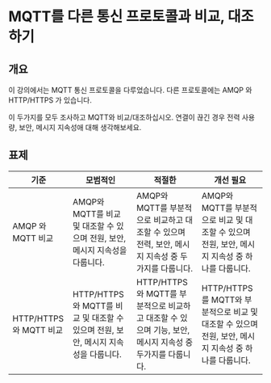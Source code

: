 # MQTT를 다른 통신 프로토콜과 비교, 대조하기

## 개요

이 강의에서는 MQTT 통신 프로토콜을 다루었습니다. 다른 프로토콜에는 AMQP 와 HTTP/HTTPS 가 있습니다.

이 두가지를 모두 조사하고 MQTT와 비교/대조하십시오. 연결이 끊긴 경우 전력 사용량, 보안, 메시지 지속성애 대해 생각해보세요.

## 표제

| 기준                    | 모범적인                                                                             | 적절한                                                                                                   | 개선 필요                                                                                               |
| ----------------------- | ------------------------------------------------------------------------------------ | -------------------------------------------------------------------------------------------------------- | ------------------------------------------------------------------------------------------------------- |
| AMQP 와 MQTT 비교       | AMQP와 MQTT를 비교 및 ​​대조할 수 있으며 전원, 보안, 메시지 지속성을 다룹니다.       | AMQP와 MQTT를 부분적으로 비교하고 대조할 수 있으며 전력, 보안, 메시지 지속성 중 두가지를 다룹니다.       | AMQP와 MQTT를 부분적으로 비교 및 ​​대조할 수 있으며 전원, 보안, 메시지 지속성 중 하나를 다룹니다.       |
| HTTP/HTTPS 와 MQTT 비교 | HTTP/HTTPS와 MQTT를 비교 및 ​​대조할 수 있으며 전원, 보안, 메시지 지속성을 다룹니다. | HTTP/HTTPS와 MQTT를 부분적으로 비교하고 대조할 수 있으며 기능, 보안, 메시지 지속성 중 두가지를 다룹니다. | HTTP/HTTPS를 MQTT와 부분적으로 비교 및 ​​대조할 수 있으며 전원, 보안, 메시지 지속성 중 하나를 다룹니다. |
